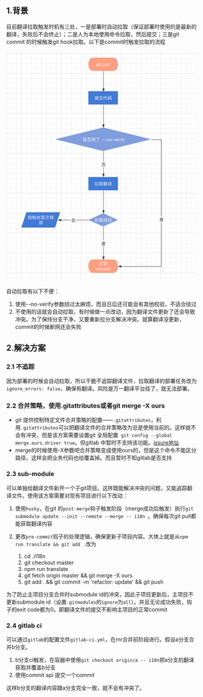 ## 1.背景

目前翻译拉取触发时机有三处，一是部署时自动拉取（保证部署时使用的是最新的翻译，失败后不会终止）；二是人为本地使用命令拉取，然后提交；三是git commit 的时候触发git hook拉取。以下是commit时触发拉取的流程

![image-20220209141129842](image-20220209141129842.png)

自动拉取有以下不便：

1. 使用--no-verify参数绕过太麻烦，而且日后还可能会有其他校验，不适合绕过
2. 不使用的话就会自动拉取，有时候做一点改动，因为翻译文件更新了还会导致冲突。为了保持分支干净，又要重新拉分支解决冲突。就算翻译没更新，commit的时候断网还会失败



## 2.解决方案

### 2.1 不追踪

因为部署的时候会自动拉取，所以干脆不追踪翻译文件，拉取翻译的部署任务改为`ignore_errors: false`，确保有翻译。风险是万一翻译平台挂了，就无法部署。

### 2.2 合并策略，使用.gitattributes或者git merge -X ours

+ git 提供控制特定文件合并策略的配置——`.gitattributes`，利用`.gitattributes`可以把翻译文件的合并策略改为总是使用当前的。这样就不会有冲突，但是该方案需要设置git 全局配置` git config --global merge.ours.driver true`。但gitlab 中暂时不支持该功能。[issure地址](https://gitlab.com/gitlab-org/gitlab/-/issues/18830)
+ merge的时候使用-X参数吧合并策略变成使用ours的，但是这个命令不能区分路径，这样会把业务代码也给覆盖掉。而且暂时不知gitlab是否支持

### 2.3 sub-module

可以单独给翻译文件新开一个子git项目。这样既能解决冲突的问题，又能追踪翻译文件。使用该方案需要对现有项目进行以下改动：

1. 使用`husky`，在git 的`post-merge`钩子触发阶段（merge成功后触发）执行`git submodule update --init --remote --merge -- i18n `。确保每次git pull都能获取翻译内容

2. 更改`pre-commit`钩子的处理逻辑，确保更新子项目内容。大体上就是从`npm run translate && git add .`改为

   1. cd ./i18n
   2. git checkout master
   3. npm run translate
   4. git fetch origin master && git merge -X ours
   5. git add . && git commit -m 'refactor: update' && git push

为了防止主项目分支合并时submodule id的冲突，因此子项目更新后，主项目不更新submodule id（设置`.gitmodules`的`ignore`为`all`）。并且无论成功失败，钩子的exit code都为0。即翻译文件的提交不影响主项目的正常commit

### 2.4 gitlab ci

可以通过`gitlab`的配置文件`gitlab-ci.yml`，在mr合并前阶段进行。假设a分支合并b分支。

1. b分支ci触发，在容器中使用`git checkout origin/a -- i18n`把a分支的翻译获取并覆盖b分支
2. 使用commit api 提交一个commit

这样b分支的翻译内容跟a分支完全一致，就不会有冲突了。

